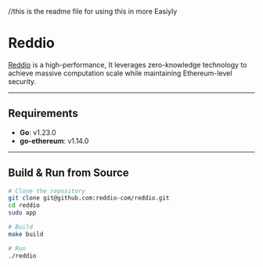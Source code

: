 //this is the readme file for using this in more Easiyly
# Reddio

[Reddio](https://www.reddio.com/) is a high-performance, 
It leverages zero-knowledge technology to achieve massive computation scale while maintaining Ethereum-level security.

---

## Requirements

- **Go**: v1.23.0  
- **go-ethereum**: v1.14.0  

---

## Build & Run from Source

```bash
# Clone the repository
git clone git@github.com:reddio-com/reddio.git
cd reddio
sudo app 

# Build
make build

# Run
./reddio
